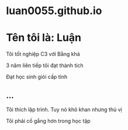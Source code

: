 # luan0055.github.io
<HTML>
<HEAD>
      <meta http-equiv="Content-Type" content="text/html; charset=utf-8" />
      <TITLE>My web</TITLE>
</HEAD>
<BODY>
      <h1>Tên tôi là: Luận</h1>
      <p>Tôi tốt nghiệp C3 với Bằng khá</p>
      <p>3 năm liên tiếp tôi đạt thành tích</p>
      <p>Đạt học sinh giỏi cấp tỉnh</p>
      <h2>...</h2>
      <p>Tôi thích lập trình. Tuy nó khô khan nhưng thú vị</p>
      <p>Tôi phải cố gắng hơn trong học tập</p>
</BODY>
</HTML>
